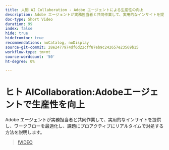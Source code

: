 ```yaml
---
title: 人間 AI Collaboration - Adobe エージェントによる生産性の向上
description: Adobe エージェントが実務担当者と共同作業して、実用的なインサイトを提供し、ワークフローを最適化し、課題にプロアクティブにリアルタイムで対処する方法を説明します。
doc-type: Short Video
duration: 99
index: false
hide: true
hidefromtoc: true
recommendations: noCatalog, noDisplay
source-git-commit: 28e2477974df6d22cff87eb9c242657e23569b15
workflow-type: tm+mt
source-wordcount: '50'
ht-degree: 0%

---
```



# ヒト AICollaboration:Adobeエージェントで生産性を向上

Adobe エージェントが実務担当者と共同作業して、実用的なインサイトを提供し、ワークフローを最適化し、課題にプロアクティブにリアルタイムで対処する方法を説明します。

<!-- 62_S653_3442539_98_humanai-collaboration-adobe-agents-enhancing-productivity -->
>[!VIDEO](https://video.tv.adobe.com/v/3460396/?learn=on&enablevpops=true&captions=jpn)

